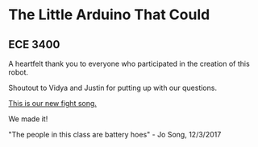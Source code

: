 # The Little Arduino That Could
## ECE 3400 

A heartfelt thank you to everyone who participated in the creation of this robot. 

Shoutout to Vidya and Justin for putting up with our questions.

[This is our new fight song.](https://soundcloud.com/russellsilvamelodies/animals-are-magicians)

We made it!

"The people in this class are battery hoes" - Jo Song, 12/3/2017

